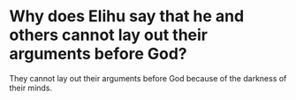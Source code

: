 # Why does Elihu say that he and others cannot lay out their arguments before God?

They cannot lay out their arguments before God because of the darkness of their minds.
